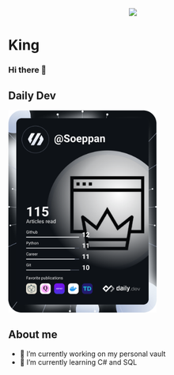 <div id="header" align="center">
  <img src="https://media.giphy.com/media/d9BqB1cZxBfR31Qniz/giphy.gif" width="400"/>
</div>

# King
### Hi there 👋

<!--
**Michel-Prins/Michel-Prins** is a ✨ _special_ ✨ repository because its `README.md` (this file) appears on your GitHub profile.

Here are some ideas to get you started:
-->

## Daily Dev
<a href="https://app.daily.dev/Soeppan"><img src="https://github.com/Michel-Prins/Michel-Prins/blob/main/devcard.svg" width="300" alt="Michel's Dev Card"/></a>

## About me
- 🔭 I’m currently working on my personal vault
- 🌱 I’m currently learning C# and SQL
